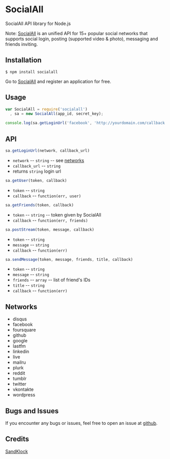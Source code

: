 # SocialAll

SocialAll API library for Node.js

Note: [SocialAll](https://www.socialall.io) is an unified API for 15+ popular social networks that supports social login, posting (supported video & photo), messaging and friends inviting.

## Installation

```
$ npm install socialall
```
Go to [SocialAll](https://www.socialall.io) and register an application for free.

## Usage

~~~ javascript
var SocialAll = require('socialall')
  , sa = new SocialAll(app_id, secret_key);

console.log(sa.getLoginUrl('facebook', 'http://yourdomain.com/callback'));
~~~

## API

~~~ javascript
sa.getLoginUrl(network, callback_url)
~~~

  * `network` -- `string` -- see [networks](#networks)
  * `callback_url` -- `string`
  * returns `string` login url

~~~ javascript
sa.getUser(token, callback)
~~~

  * `token` -- `string`
  * `callback` -- `function(err, user)`

~~~ javascript
sa.getFriends(token, callback)
~~~

  * `token` -- `string` -- token given by SocialAll
  * `callback` -- `function(err, friends)`

~~~ javascript
sa.postStream(token, message, callback)
~~~

  * `token` -- `string`
  * `message` -- `string`
  * `callback` -- `function(err)`

~~~ javascript
sa.sendMessage(token, message, friends, title, callback)
~~~

  * `token` -- `string`
  * `message` -- `string`
  * `friends` -- `array` -- list of friend's IDs
  * `title` -- `string`
  * `callback` -- `function(err)`

## Networks

* disqus
* facebook
* foursquare
* github
* google
* lastfm
* linkedin
* live
* mailru
* plurk
* reddit
* tumblr
* twitter
* vkontakte
* wordpress

## Bugs and Issues

If you encounter any bugs or issues, feel free to open an issue at [github](https://github.com/sandklock/soclall-api-npm/issues).

## Credits

[SandKlock](http://www.sandklock.com)
